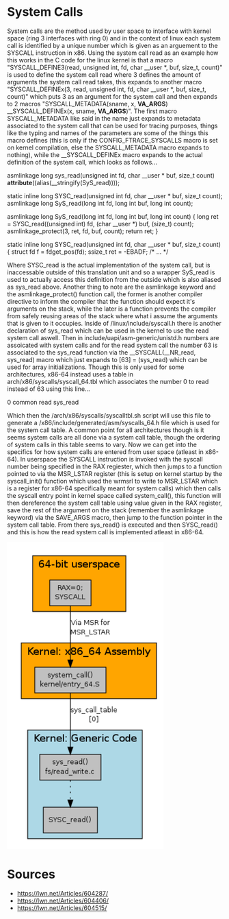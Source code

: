 # System Calls
System calls are the method used by user space to interface with kernel space (ring 3 interfaces with ring 0) and in the context of linux each system call is identified by a unique number which is given as an arguement to the SYSCALL instruction in x86. Using the system call read as an example how this works in the C code for the linux kernel is that a macro "SYSCALL_DEFINE3(read, unsigned int, fd, char __user *, buf, size_t, count)" is used to define the system call read where 3 defines the amount of arguments the system call read takes, this expands to another macro "SYSCALL_DEFINEx(3, read, unsigned int, fd, char __user *, buf, size_t, count)" which puts 3 as an argument for the system call and then expands to 2 macros "SYSCALL_METADATA(sname, x, __VA_ARGS__) __SYSCALL_DEFINEx(x, sname, __VA_ARGS__)". The first macro SYSCALL_METADATA like said in the name just expands to metadata associated to the system call that can be used for tracing purposes, things like the typing and names of the parameters are some of the things this macro defines (this is only if the CONFIG_FTRACE_SYSCALLS macro is set on kernel compilation, else the SYSCALL_METADATA macro expands to nothing), while the __SYSCALL_DEFINEx macro expands to the actual definition of the system call, which looks as follows...

asmlinkage long sys_read(unsigned int fd, char __user * buf, size_t count)
    __attribute__((alias(__stringify(SyS_read))));

static inline long SYSC_read(unsigned int fd, char __user * buf, size_t count);
asmlinkage long SyS_read(long int fd, long int buf, long int count);

asmlinkage long SyS_read(long int fd, long int buf, long int count)
{
    long ret = SYSC_read((unsigned int) fd, (char __user *) buf, (size_t) count);
    asmlinkage_protect(3, ret, fd, buf, count);
    return ret;
}

static inline long SYSC_read(unsigned int fd, char __user * buf, size_t count)
{
    struct fd f = fdget_pos(fd);
    ssize_t ret = -EBADF;
    /* ... */

Where SYSC_read is the actual implementation of the system call, but is inaccessable outside of this translation unit and so a wrapper SyS_read is used to actually access this definition from the outside which is also aliased as sys_read above. Another thing to note are the asmlinkage keyword and the asmlinkage_protect() function call, the former is another compiler directive to inform the compiler that the function should expect it's arguments on the stack, while the later is a function prevents the compiler from safely reusing areas of the stack where what i assume the arguments that is given to it occupies. Inside of /linux/include/syscall.h there is another declaration of sys_read which can be used in the kernel to use the read system call aswell. Then in include/uapi/asm-generic/unistd.h numbers are assoicated with system calls and for the read system call the number 63 is associated to the sys_read function via the __SYSCALL(__NR_read, sys_read) macro which just expands to [63] = (sys_read) which can be used for array initializations. Though this is only used for some architectures, x86-64 instead uses a table in arch/x86/syscalls/syscall_64.tbl which associates the number 0 to read instead of 63 using this line...

0   common	read			sys_read

Which then the /arch/x86/syscalls/syscalltbl.sh script will use this file to generate a /x86/include/generated/asm/syscalls_64.h file which is used for the system call table. A common point for all architectures though is it seems system calls are all done via a system call table, though the ordering of system calls in this table seems to vary. Now we can get into the specifics for how system calls are entered from user space (atleast in x86-64). In userspace the SYSCALL instruction is invoked with the syscall number being specified in the RAX regiester, which then jumps to a function pointed to via the MSR_LSTAR register (this is setup on kernel startup by the syscall_init() function which used the wrmsrl to write to MSR_LSTAR which is a register for x86-64 specifically meant for system calls) which then calls the syscall entry point in kernel space called system_call(), this function will then dereference the system call table using value given in the RAX register, save the rest of the argument on the stack (remember the asmlinkage keyword) via the SAVE_ARGS macro, then jump to the function pointer in the system call table. From there sys_read() is executed and then SYSC_read() and this is how the read system call is implemented atleast in x86-64.

![system call](./Img/systemcall.PNG)



# Sources
- https://lwn.net/Articles/604287/
- https://lwn.net/Articles/604406/
- https://lwn.net/Articles/604515/



